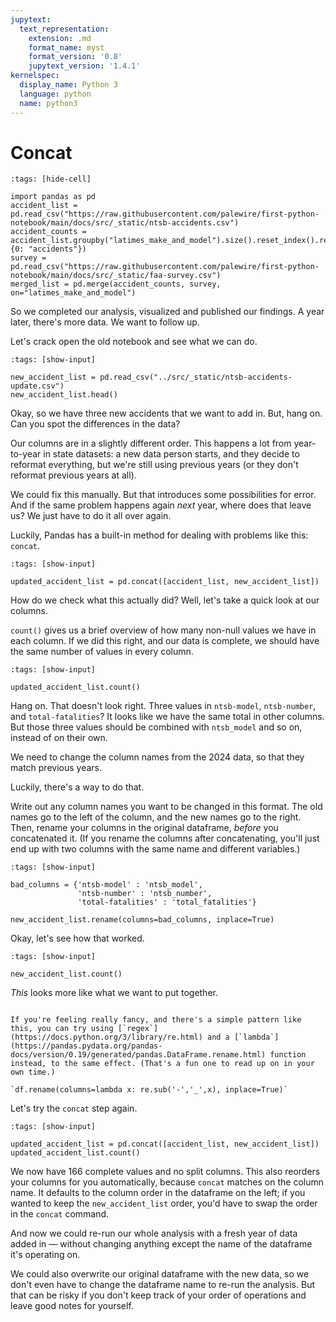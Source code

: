 ```yaml
---
jupytext:
  text_representation:
    extension: .md
    format_name: myst
    format_version: '0.8'
    jupytext_version: '1.4.1'
kernelspec:
  display_name: Python 3
  language: python
  name: python3
---
```


# Concat

```{code-cell}
:tags: [hide-cell]

import pandas as pd
accident_list = pd.read_csv("https://raw.githubusercontent.com/palewire/first-python-notebook/main/docs/src/_static/ntsb-accidents.csv")
accident_counts = accident_list.groupby("latimes_make_and_model").size().reset_index().rename(columns={0: "accidents"})
survey = pd.read_csv("https://raw.githubusercontent.com/palewire/first-python-notebook/main/docs/src/_static/faa-survey.csv")
merged_list = pd.merge(accident_counts, survey, on="latimes_make_and_model")
```

So we completed our analysis, visualized and published our findings. A year later, there's more data. We want to follow up.

Let's crack open the old notebook and see what we can do.

```{code-cell}
:tags: [show-input]

new_accident_list = pd.read_csv("../src/_static/ntsb-accidents-update.csv")
new_accident_list.head()
```

Okay, so we have three new accidents that we want to add in. But, hang on. Can you spot the differences in the data?

Our columns are in a slightly different order. This happens a lot from year-to-year in state datasets: a new data person starts, and they decide to reformat everything, but we're still using previous years (or they don't reformat previous years at all).

We could fix this manually. But that introduces some possibilities for error. And if the same problem happens again *next* year, where does that leave us? We just have to do it all over again.

Luckily, Pandas has a built-in method for dealing with problems like this: `concat`. 

```{code-cell}
:tags: [show-input]

updated_accident_list = pd.concat([accident_list, new_accident_list])
```

How do we check what this actually did? Well, let's take a quick look at our columns.

`count()` gives us a brief overview of how many non-null values we have in each column. If we did this right, and our data is complete, we should have the same number of values in every column.

```{code-cell}
:tags: [show-input]

updated_accident_list.count()
```

Hang on. That doesn't look right. Three values in `ntsb-model`, `ntsb-number`, and `total-fatalities`? It looks like we have the same total in other columns. But those three values should be combined with `ntsb_model` and so on, instead of on their own.

We need to change the column names from the 2024 data, so that they match previous years. 

Luckily, there's a way to do that. 

Write out any column names you want to be changed in this format. The old names go to the left of the column, and the new names go to the right. Then, rename your columns in the original dataframe, *before* you concatenated it. (If you rename the columns after concatenating, you'll just end up with two columns with the same name and different variables.)

```{code-cell}
:tags: [show-input]

bad_columns = {'ntsb-model' : 'ntsb_model',
               'ntsb-number' : 'ntsb_number',
               'total-fatalities' : 'total_fatalities'}

new_accident_list.rename(columns=bad_columns, inplace=True)
```

Okay, let's see how that worked.

```{code-cell}
:tags: [show-input]

new_accident_list.count()
```
*This* looks more like what we want to put together. 

```{note}

If you're feeling really fancy, and there's a simple pattern like this, you can try using [`regex`](https://docs.python.org/3/library/re.html) and a [`lambda`](https://pandas.pydata.org/pandas-docs/version/0.19/generated/pandas.DataFrame.rename.html) function instead, to the same effect. (That's a fun one to read up on in your own time.)

`df.rename(columns=lambda x: re.sub('-','_',x), inplace=True)`
```

Let's try the `concat` step again.

```{code-cell}
:tags: [show-input]

updated_accident_list = pd.concat([accident_list, new_accident_list])
updated_accident_list.count()
```

We now have 166 complete values and no split columns. This also reorders your columns for you automatically, because `concat` matches on the column name. It defaults to the column order in the dataframe on the left; if you wanted to keep the `new_accident_list` order, you'd have to swap the order in the `concat` command.

And now we could re-run our whole analysis with a fresh year of data added in — without changing anything except the name of the dataframe it's operating on. 

We could also overwrite our original dataframe with the new data, so we don't even have to change the dataframe name to re-run the analysis. But that can be risky if you don't keep track of your order of operations and leave good notes for yourself.